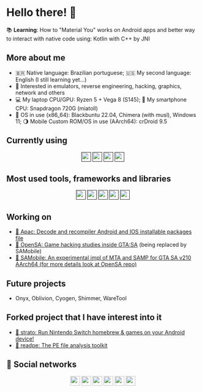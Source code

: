 # Hello there! 👋
📚 **Learning**: How to "Material You" works on Android apps and better way to interact with native code using: Kotlin with C++ by JNI

## More about me
* 🇧🇷 Native language: Brazilian portuguese; 🇺🇸 My second language: English (I still learning yet...)
* 🦉 Interested in emulators, reverse engineering, hacking, graphics, network and others
* 💻 My laptop CPU/GPU: Ryzen 5 + Vega 8 (S145); 📱 My smartphone CPU: Snapdragon 720G (miatoll)
* 🐧 OS in use (x86_64): Blackbuntu 22.04, Chimera (with musl), Windows 11; 🌖 Mobile Custom ROM/OS in use (AArch64): crDroid 9.5

## Currently using
<div align="center">
<a href=""><img src="https://img.shields.io/badge/C%2B%2B-00599C?style=for-the-badge&logo=c%2B%2B&logoColor=white" height="25px"></a>
<a href=""><img src="https://img.shields.io/badge/C-00599C?style=for-the-badge&logo=c&logoColor=white" height="25px"></a>
<a href=""><img src="https://img.shields.io/badge/Kotlin-0095D5?&style=for-the-badge&logo=kotlin&logoColor=white" height="25px"></a>
<a href=""><img src="https://img.shields.io/badge/Rust-black?style=for-the-badge&logo=rust&logoColor=#E57324" height="25px"></a>
</div>

## Most used tools, frameworks and libraries
<div align="center">
<a href=""><img src="https://img.shields.io/badge/SQLite-07405E?style=for-the-badge&logo=sqlite&logoColor=white" height="25px"></a>
<a href=""><img src="https://img.shields.io/badge/Docker-2496ED?style=for-the-badge&logo=docker&logoColor=white" height="25px"></a>
<a href=""><img src="https://img.shields.io/badge/MariaDB-003545?style=for-the-badge&logo=mariadb&logoColor=white" height="25px"></a>
<a href=""><img src="https://img.shields.io/badge/chatGPT-74aa9c?style=for-the-badge&logo=openai&logoColor=white" height="25px"></a>
<a href=""><img src="https://img.shields.io/badge/Android-3DDC84?style=for-the-badge&logo=android&logoColor=white" height="25px"></a>
</div>

## Working on
- [🍙 Apac: Decode and recompiler Android and IOS installable packages file](https://github.com/beloncode/apac)
- [🫧 OpenSA: Game hacking studies inside GTA:SA](https://github.com/beloncode/OpenSA) (being replaced by SAMobile)
- [👀 SAMobile: An experimental impl of MTA and SAMP for GTA SA v210 AArch64 (for more details look at OpenSA repo)](https://github.com/beloncode/SAMobile)

## Future projects
- Onyx, Oblivion, Cyogen, Shimmer, WareTool

## Forked project that I have interest into it
- [🍄 strato: Run Nintendo Switch homebrew & games on your Android device!](https://github.com/beloncode/strato)
- [🔎 readpe: The PE file analysis toolkit](https://github.com/beloncode/readpe)

## 💬 Social networks
<div align="center">
<a href="https://www.instagram.com/beloncode"><img src="https://img.shields.io/badge/Instagram-E4405F?style=for-the-badge&logo=instagram&logoColor=white" height="25px"></a>
<a href="https://www.reddit.com/u/beloncode"><img src="https://img.shields.io/badge/Reddit-%23FF4500.svg?style=for-the-badge&logo=Reddit&logoColor=white" height="25px"></a>
<a href="https://t.me/beloncode"><img src="https://img.shields.io/badge/Telegram-2CA5E0?style=for-the-badge&logo=telegram&logoColor=white" height="25px"></a>
<a href="https://discord.com/users/beloncode#0279"><img src="https://img.shields.io/badge/Discord-7289DA?style=for-the-badge&logo=discord&logoColor=white" height="25px"></a>
<a href="https://www.linkedin.com/in/gabriel-correia-970a84256/"><img src="https://img.shields.io/badge/LinkedIn-0077B5?style=for-the-badge&logo=LinkedIn&logoColor=white" height="25px"></a>
<a href="https://www.youtube.com/@beloncode"><img src="https://img.shields.io/badge/YouTube-%23FF0000.svg?style=for-the-badge&logo=YouTube&logoColor=white" height="25px"></a>
</div>

